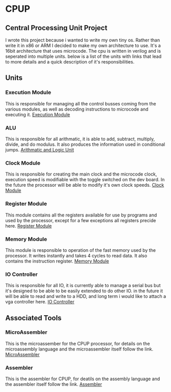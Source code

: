 # CPUP
## Central Processing Unit Project

I wrote this project because i wanted to write my own tiny os. Rather than write it in x86 or ARM I decided to make my own architecture to use. It's a 16bit architecture that uses microcode. The cpu is written in verilog and is seperated into multiple units. below is a list of the units with links that lead to more details and a quick description of it's responsibilities.

## Units
### Execution Module
This is responsible for managing all the control busses coming from the various modules, as well as decoding instructions to microcode and executing it.
[Execution Module](execution.md)

### ALU
This is responsible for all arithmatic, it is able to add, subtract, multiply, divide, and do modulus. It also produces the information used in conditional jumps.
[Arithmatic and Logic Unit](alu.md)

### Clock Module
This is responsible for creating the main clock and the microcode clock, execution speed is modifiable with the toggle switched on the dev board. In the future the processor will be able to modify it's own clock speeds.
[Clock Module](clock.md)

### Register Module
This module contains all the registers available for use by programs and used by the processor, except for a few exceptions all registers precide here.
[Register Module](register.md)

### Memory Module
This module is responsible to operation of the fast memory used by the processor. It writes instantly and takes 4 cycles to read data. It also contains the instruction register.
[Memory Module](fastMemory.md)

### IO Controller
This is responsible for all IO, it is currently able to manage a serial bus but it's designed to be able to be easily extended to do other IO. in the future it will be able to read and write to a HDD, and long term i would like to attach a vga controller here.
[IO Controller](io.md)

## Associated Tools

### MicroAssembler
This is the microassember for the CPUP processor, for details on the microassembly language and the microassembler itself follow the link.
[MicroAssembler](https://github.com/JoshuaBowerman/CPUP-Microassembler/blob/main/Readme.md)

### Assembler
This is the assembler for CPUP, for deatils on the assembly language and the assembler itself follow the link.
[Assembler](https://github.com/JoshuaBowerman/CPUP-Assembler/blob/main/Readme.md)